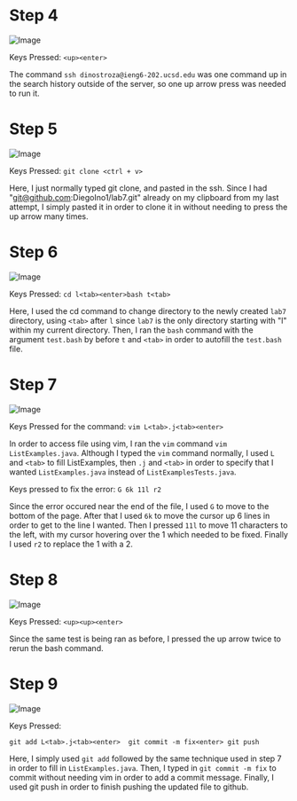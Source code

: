<h1>Step 4</h1>

![Image](https://i.imgur.com/sZ2tmuE.png)

Keys Pressed: `<up><enter>`
  
The command `ssh dinostroza@ieng6-202.ucsd.edu` was one command up in the search history outside of the server, so one up arrow press was needed to run it.

<h1>Step 5</h1>

![Image](https://i.imgur.com/VdujsL5.png)

Keys Pressed: `git clone <ctrl + v>`
  
Here, I just normally typed git clone, and pasted in the ssh. Since I had "git@github.com:DiegoIno1/lab7.git" already on my clipboard from my last attempt, I simply pasted it in order to clone it in without needing to press the up arrow many times.

<h1>Step 6</h1>

![Image](https://imgur.com/a/mSqOpx2)

Keys Pressed: `cd l<tab><enter>bash t<tab>`
  
Here, I used the cd command to change directory to the newly created `lab7` directory, using `<tab>` after `l` since `lab7` is the only directory starting with "l" within my current directory. Then, I ran the `bash` command with the argument `test.bash` by before `t` and `<tab>` in order to autofill the `test.bash` file.

<h1>Step 7</h1>


![Image](https://i.imgur.com/OblPn00.png)

Keys Pressed for the command: `vim L<tab>.j<tab><enter>`
  
In order to access file using vim, I ran the `vim` command `vim ListExamples.java`. Although I typed the `vim` command normally, I used `L` and `<tab>` to fill ListExamples, then `.j` and `<tab>` in order to specify that I wanted `ListExamples.java` instead of `ListExamplesTests.java`.
  
  
    
Keys pressed to fix the error: `G 6k 11l r2`
  
Since the error occured near the end of the file, I used `G` to move to the bottom of the page. After that I used `6k` to move the cursor up 6 lines in order to get to the line I wanted. Then I pressed `11l` to move 11 characters to the left, with my cursor hovering over the 1 which needed to be fixed. Finally I used `r2` to replace the 1 with a 2.

<h1>Step 8</h1>

![Image](https://i.imgur.com/kXs0xy9.png)

Keys Pressed: `<up><up><enter>`
  
Since the same test is being ran as before, I pressed the up arrow twice to rerun the bash command.

<h1>Step 9</h1>

![Image](https://i.imgur.com/uSbIKSv.png)

Keys Pressed: 
  
`git add L<tab>.j<tab><enter> 
git commit -m fix<enter>
git push`
  
Here, I simply used `git add` followed by the same technique used in step 7 in order to fill in `ListExamples.java`. Then, I typed in `git commit -m fix` to commit without needing vim in order to add a commit message. Finally, I used git push in order to finish pushing the updated file to github.
